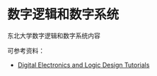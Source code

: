 # 数字逻辑和数字系统

东北大学数字逻辑和数字系统内容

可参考资料：

- [Digital Electronics and Logic Design Tutorials](https://www.geeksforgeeks.org/digital-electronics-logic-design-tutorials)